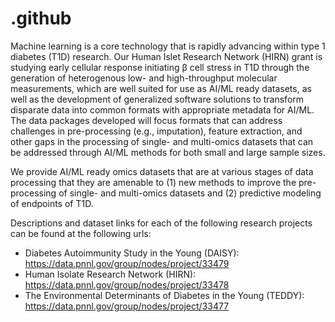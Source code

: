 # .github

Machine learning is a core technology that is rapidly advancing within type 1 diabetes (T1D) research. Our Human Islet Research Network (HIRN) grant is studying early cellular response initiating β cell stress in T1D through the generation of heterogenous low- and high-throughput molecular measurements, which are well suited for use as AI/ML ready datasets, as well as the development of generalized software solutions to transform disparate data into common formats with appropriate metadata for AI/ML. The data packages developed will focus formats that can address challenges in pre-processing (e.g., imputation), feature extraction, and other gaps in the processing of single- and multi-omics datasets that can be addressed through AI/ML methods for both small and large sample sizes. 

We provide AI/ML ready omics datasets that are at various stages of data processing that they are amenable to (1) new methods to improve the pre-processing of single- and multi-omics datasets and (2) predictive modeling of endpoints of T1D.

Descriptions and dataset links for each of the following research projects can be found at the following urls:

* Diabetes Autoimmunity Study in the Young (DAISY): https://data.pnnl.gov/group/nodes/project/33479
* Human Isolate Research Network (HIRN): https://data.pnnl.gov/group/nodes/project/33478
* The Environmental Determinants of Diabetes in the Young (TEDDY): https://data.pnnl.gov/group/nodes/project/33477
